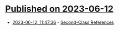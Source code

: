 # [Published on 2023-06-12](index.md)

* [2023-06-12, 11:47:36](https://lobste.rs/s/sizjds/second_class_references) - [Second-Class References](https://borretti.me/article/second-class-references)
